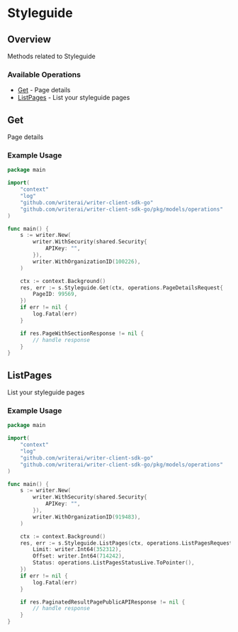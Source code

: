 # Styleguide

## Overview

Methods related to Styleguide

### Available Operations

* [Get](#get) - Page details
* [ListPages](#listpages) - List your styleguide pages

## Get

Page details

### Example Usage

```go
package main

import(
	"context"
	"log"
	"github.com/writerai/writer-client-sdk-go"
	"github.com/writerai/writer-client-sdk-go/pkg/models/operations"
)

func main() {
    s := writer.New(
        writer.WithSecurity(shared.Security{
            APIKey: "",
        }),
        writer.WithOrganizationID(100226),
    )

    ctx := context.Background()
    res, err := s.Styleguide.Get(ctx, operations.PageDetailsRequest{
        PageID: 99569,
    })
    if err != nil {
        log.Fatal(err)
    }

    if res.PageWithSectionResponse != nil {
        // handle response
    }
}
```

## ListPages

List your styleguide pages

### Example Usage

```go
package main

import(
	"context"
	"log"
	"github.com/writerai/writer-client-sdk-go"
	"github.com/writerai/writer-client-sdk-go/pkg/models/operations"
)

func main() {
    s := writer.New(
        writer.WithSecurity(shared.Security{
            APIKey: "",
        }),
        writer.WithOrganizationID(919483),
    )

    ctx := context.Background()
    res, err := s.Styleguide.ListPages(ctx, operations.ListPagesRequest{
        Limit: writer.Int64(352312),
        Offset: writer.Int64(714242),
        Status: operations.ListPagesStatusLive.ToPointer(),
    })
    if err != nil {
        log.Fatal(err)
    }

    if res.PaginatedResultPagePublicAPIResponse != nil {
        // handle response
    }
}
```
